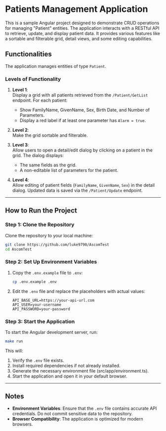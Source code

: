 
# Patients Management Application

This is a sample Angular project designed to demonstrate CRUD operations for managing "Patient" entities. The application interacts with a RESTful API to retrieve, update, and display patient data. It provides various features like a sortable and filterable grid, detail views, and some editing capabilities.

## Functionalities

The application manages entities of type `Patient`. 

### Levels of Functionality
1. **Level 1**:  
   Display a grid with all patients retrieved from the `/Patient/GetList` endpoint. For each patient:
   - Show FamilyName, GivenName, Sex, Birth Date, and Number of Parameters.
   - Display a red label if at least one parameter has `Alarm = true`.

2. **Level 2**:  
   Make the grid sortable and filterable.

3. **Level 3**:  
   Allow users to open a detail/edit dialog by clicking on a patient in the grid. The dialog displays:
   - The same fields as the grid.
   - A non-editable list of parameters for the patient.

4. **Level 4**:  
   Allow editing of patient fields (`FamilyName`, `GivenName`, `Sex`) in the detail dialog. Updated data is saved via the `/Patient/Update` endpoint.

---

## How to Run the Project

### Step 1: Clone the Repository
Clone the repository to your local machine:

```bash
git clone https://github.com/luke9790/AscomTest
cd AscomTest
```

### Step 2: Set Up Environment Variables
1. Copy the `.env.example` file to `.env`:
   ```bash
   cp .env.example .env
   ```
2. Edit the `.env` file and replace the placeholders with actual values:
   ```plaintext
   API_BASE_URL=https://your-api-url.com
   API_USER=your-username
   API_PASSWORD=your-password
   ```

### Step 3: Start the Application
To start the Angular development server, run:

```bash
make run
```

This will:
1. Verify the `.env` file exists.
2. Install required dependencies if not already installed.
3. Generate the necessary environment file (src/app/environment.ts).
4. Start the application and open it in your default browser.

---

## Notes
- **Environment Variables**: Ensure that the `.env` file contains accurate API credentials. Do not commit sensitive data to the repository.
- **Browser Compatibility**: The application is optimized for modern browsers.
